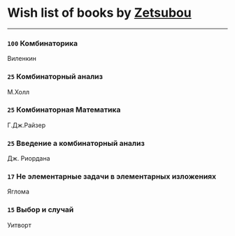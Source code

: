 # Wish list of books by [Zetsubou](https://plus.google.com/101863019157295982820)
---

### `100` Комбинаторика
Виленкин

### `25` Комбинаторный анализ
М.Холл

### `25` Комбинаторная Математика
Г.Дж.Райзер

### `25` Введение а комбинаторный анализ
Дж. Риордана

### `17` Не элементарные задачи в элементарных изложениях
Яглома

### `15` Выбор и случай
Уитворт

